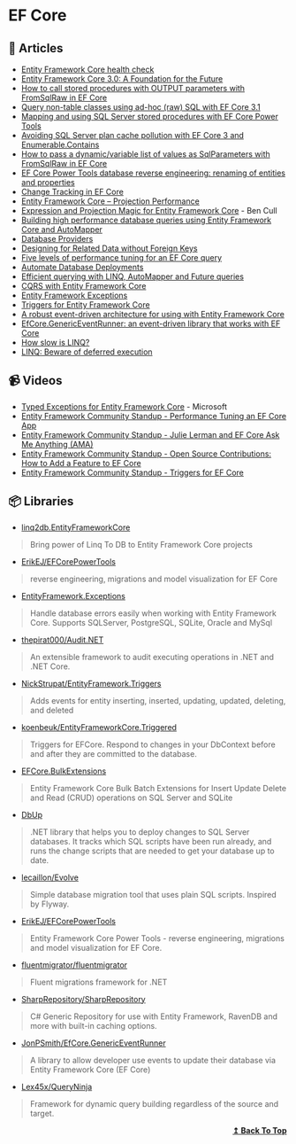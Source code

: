 
# EF Core

## 📝 Articles

- [Entity Framework Core health check](https://www.michalbialecki.com/2020/03/13/entity-framework-core-health-check/)
- [Entity Framework Core 3.0: A Foundation for the Future](https://codemag.com/Article/1911062/Entity-Framework-Core-3.0-A-Foundation-for-the-Future)
- [How to call stored procedures with OUTPUT parameters with FromSqlRaw in EF Core](https://erikej.github.io/efcore/2020/08/03/ef-core-call-stored-procedures-out-parameters.html)
- [Query non-table classes using ad-hoc (raw) SQL with EF Core 3.1](https://erikej.github.io/efcore/2020/04/06/query-non-table-classes-raw-sql.html)
- [Mapping and using SQL Server stored procedures with EF Core Power Tools](https://erikej.github.io/efcore/2020/08/10/ef-core-power-tools-stored-procedures.html)
- [Avoiding SQL Server plan cache pollution with EF Core 3 and Enumerable.Contains](https://erikej.github.io/efcore/sqlserver/2020/03/30/ef-core-cache-pollution.html)
- [How to pass a dynamic/variable list of values as SqlParameters with FromSqlRaw in EF Core](https://erikej.github.io/efcore/sqlserver/2020/04/20/use-dynamic-sqlparameters-with-fromsql.html)
- [EF Core Power Tools database reverse engineering: renaming of entities and properties](https://erikej.github.io/efcore/2020/09/07/ef-core-power-tools-renaming-advanced.html)
- [Change Tracking in EF Core](https://docs.microsoft.com/en-us/ef/core/change-tracking/)
- [Entity Framework Core – Projection Performance](https://eliottrobson.me/entity-framework-core-projection-performance/)
- [Expression and Projection Magic for Entity Framework Core](https://benjii.me/2018/01/expression-projection-magic-entity-framework-core/) - Ben Cull
- [Building high performance database queries using Entity Framework Core and AutoMapper](https://www.thereformedprogrammer.net/building-efficient-database-queries-using-entity-framework-core-and-automapper/)
- [Database Providers](https://docs.microsoft.com/en-us/ef/core/providers/?tabs=dotnet-core-cli)
- [Designing for Related Data without Foreign Keys](https://ardalis.com/related-data-without-foreign-keys/)
- [Five levels of performance tuning for an EF Core query](https://www.thereformedprogrammer.net/five-levels-of-performance-tuning-for-an-ef-core-query/)
- [Automate Database Deployments](https://www.programmingwithwolfgang.com/automate-database-deployments/)
- [Efficient querying with LINQ, AutoMapper and Future queries](https://lostechies.com/jimmybogard/2014/03/11/efficient-querying-with-linq-automapper-and-future-queries/)
- [CQRS with Entity Framework Core](https://www.edgesidesolutions.com/cqrs-with-entity-framework-core/)
- [Entity Framework Exceptions](https://www.giorgi.dev/portfolio/entityframework-exceptions/)
- [Triggers for Entity Framework Core](https://onthedrift.com/posts/efcore-triggered-part1/)
- [A robust event-driven architecture for using with Entity Framework Core](https://www.thereformedprogrammer.net/a-robust-event-driven-architecture-for-using-with-entity-framework-core/)
- [EfCore.GenericEventRunner: an event-driven library that works with EF Core](https://www.thereformedprogrammer.net/efcore-genericeventrunner-an-event-driven-library-that-works-with-ef-core/)
- [How slow is LINQ?](https://lex45x.medium.com/how-slow-is-linq-c3ab4037d467)
- [LINQ: Beware of deferred execution](https://dev.to/dr_sam_walpole/linq-beware-of-deferred-execution-59db)
## 📹 Videos

- [Typed Exceptions for Entity Framework Core](https://www.youtube.com/watch?v=aUl5QfswNU4) - Microsoft
- [Entity Framework Community Standup - Performance Tuning an EF Core App](https://www.youtube.com/watch?v=VgNFFEqwZPU)
- [Entity Framework Community Standup - Julie Lerman and EF Core Ask Me Anything (AMA)](https://www.youtube.com/watch?v=oZVsZrFKp48)
- [Entity Framework Community Standup - Open Source Contributions: How to Add a Feature to EF Core](https://www.youtube.com/watch?v=9OMxy1wal1s)
- [Entity Framework Community Standup - Triggers for EF Core](https://www.youtube.com/watch?v=Gjys0Yebobk)

## 📦 Libraries

- [linq2db.EntityFrameworkCore](https://github.com/linq2db/linq2db.EntityFrameworkCore) 
> Bring power of Linq To DB to Entity Framework Core projects

- [ErikEJ/EFCorePowerTools](https://github.com/ErikEJ/EFCorePowerTools) 
> reverse engineering, migrations and model visualization for EF Core

- [EntityFramework.Exceptions](https://github.com/Giorgi/EntityFramework.Exceptions) 
> Handle database errors easily when working with Entity Framework Core. Supports SQLServer, PostgreSQL, SQLite, Oracle and MySql

- [thepirat000/Audit.NET](https://github.com/thepirat000/Audit.NET) 
> An extensible framework to audit executing operations in .NET and .NET Core.

- [NickStrupat/EntityFramework.Triggers](https://github.com/NickStrupat/EntityFramework.Triggers)
> Adds events for entity inserting, inserted, updating, updated, deleting, and deleted

- [koenbeuk/EntityFrameworkCore.Triggered](https://github.com/koenbeuk/EntityFrameworkCore.Triggered)
> Triggers for EFCore. Respond to changes in your DbContext before and after they are committed to the database.

- [EFCore.BulkExtensions](https://github.com/borisdj/EFCore.BulkExtensions)
> Entity Framework Core Bulk Batch Extensions for Insert Update Delete and Read (CRUD) operations on SQL Server and SQLite

- [DbUp](https://github.com/DbUp/DbUp) 
> .NET library that helps you to deploy changes to SQL Server databases. It tracks which SQL scripts have been run already, and runs the change scripts that are needed to get your database up to date.

- [lecaillon/Evolve](https://github.com/lecaillon/Evolve)
> Simple database migration tool that uses plain SQL scripts. Inspired by Flyway.

- [ErikEJ/EFCorePowerTools](https://github.com/ErikEJ/EFCorePowerTools) 
> Entity Framework Core Power Tools - reverse engineering, migrations and model visualization for EF Core.

- [fluentmigrator/fluentmigrator](https://github.com/fluentmigrator/fluentmigrator)
> Fluent migrations framework for .NET

- [SharpRepository/SharpRepository](https://github.com/SharpRepository/SharpRepository)
> C# Generic Repository for use with Entity Framework, RavenDB and more with built-in caching options.

- [JonPSmith/EfCore.GenericEventRunner](https://github.com/JonPSmith/EfCore.GenericEventRunner)
> A library to allow developer use events to update their database via Entity Framework Core (EF Core)

- [Lex45x/QueryNinja](https://github.com/Lex45x/QueryNinja/wiki)
> Framework for dynamic query building regardless of the source and target.

  <div align="right">
    <b><a href="#contents">↥ Back To Top</a></b>
  </div>
